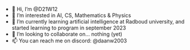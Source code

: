 - 👋 Hi, I’m @D21W12
- 👀 I’m interested in AI, CS, Mathematics & Physics
- 🌱 I’m currently learning artificial intelligence at Radboud university, and started learning to program in september 2023
- 💞️ I’m looking to collaborate on... nothing (yet)
- 📫 You can reach me on discord: @daanw2003

<!---
D21W12/D21W12 is a ✨ special ✨ repository because its `README.md` (this file) appears on your GitHub profile.
You can click the Preview link to take a look at your changes.
--->
